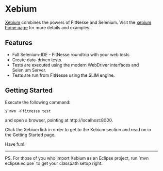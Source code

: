 Xebium
======
[Xebium](http://xebia.github.com/Xebium/) combines the powers of FitNesse and Selenium. Visit the [xebium home page](http://xebia.github.com/Xebium/) for more details and examples.

Features
--------

* Full Selenium-IDE - FitNesse roundtrip with your web tests
* Create data-driven tests.
* Tests are executed using the modern WebDriver interfaces and Selenium Server.
* Tests are run from FitNesse using the SLIM engine.

Getting Started
---------------

Execute the following command:

	$ mvn -Pfitnesse test

and open a browser, pointing at http://localhost:8000.

Click the Xebium link in order to get to the Xebium section and read on in the Getting Started page.

Have fun!

<hr/>
PS. For those of you who import Xebium as an Eclipse project, run `mvn eclipse:ecipse` to get your classpath setup right.
